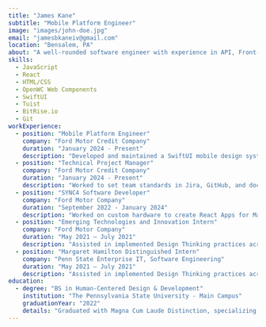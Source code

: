 ```yaml
---
title: "James Kane"
subtitle: "Mobile Platform Engineer"
image: "images/john-doe.jpg"
email: "jamesbkaneiv@gmail.com"
location: "Bensalem, PA"
about: "A well-rounded software engineer with experience in API, Front-End web, and mobile iOS development.  Proficient in JavaScript, SwiftUI, GoLang, and project management tools like JIRA."
skills:
  - JavaScript
  - React
  - HTML/CSS
  - OpenWC Web Components
  - SwiftUI
  - Tuist
  - BitRise.io
  - Git
workExperience:
  - position: "Mobile Platform Engineer"
    company: "Ford Motor Credit Company"
    duration: "January 2024 - Present"
    description: "Developed and maintained a SwiftUI mobile design system from scratch, maintained mobile deployment pipelines & workflows, worked closely with design & product teams to drive component adoption."
  - position: "Technical Project Manager"
    company: "Ford Motor Credit Company"
    duration: "January 2024 - Present"
    description: "Worked to set team standards in Jira, GitHub, and documentation.  Facilitated all Scrum ceremonies on mobile platform team.  Lead the transition from Rally to Jira & WebEx to MS Teams"
  - position: "SYNC4 Software Developer"
    company: "Ford Motor Company"
    duration: "September 2022 - January 2024"
    description: "Worked on custom hardware to create React Apps for Mache & F150 Lightning.  Worked on Charging & Backup Power apps & games.  Created & interpreted HLDs for features."
  - position: "Emerging Technologies and Innovation Intern"
    company: "Ford Motor Company"
    duration: "May 2021 – July 2021"
    description: "Assisted in implemented Design Thinking practices across multiple teams.  Worked on two intern innovation challenge teams where my teams finished as 'Most Viable' and finalist"
  - position: "Margaret Hamilton Distinguished Intern"
    company: "Penn State Enterprise IT, Software Engineering"
    duration: "May 2021 – July 2021"
    description: "Assisted in implemented Design Thinking practices across multiple teams.  Worked on two intern innovation challenge teams where my teams finished as 'Most Viable' and Finalist"
education:
  - degree: "BS in Human-Centered Design & Development"
    institution: "The Pennsylvania State University - Main Campus"
    graduationYear: "2022"
    details: "Graduated with Magna Cum Laude Distinction, specializing in design thinking & software development."
---
```


